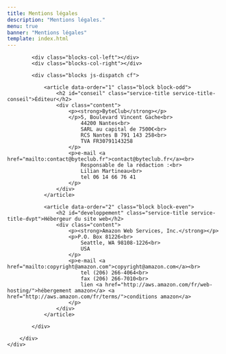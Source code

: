 ```yaml
---
title: Mentions légales
description: "Mentions légales."
menu: true
banner: "Mentions légales"
template: index.html
---
```

<section class="section section-alt">
	<div class="wrap cf">
		<div class="inner">

			<div class="blocks-col-left"></div>
			<div class="blocks-col-right"></div>

			<div class="blocks js-dispatch cf">

				<article data-order="1" class="block block-odd">
					<h2 id="conseil" class="service-title service-title-conseil">Éditeur</h2>
					<div class="content">
						<p><strong>ByteClub</strong></p>
						</p>5, Boulevard Vincent Gache<br>
							44200 Nantes<br>
							SARL au capital de 7500€<br>
							RCS Nantes B 791 143 258<br>
							TVA FR30791143258
						</p>
						<p>e-mail <a href="mailto:contact@byteclub.fr">contact@byteclub.fr</a><br>
							Responsable de la rédaction :<br>
							Lilian Martineau<br>
							tel 06 14 66 76 41
						</p>
					</div>
				</article>

				<article data-order="2" class="block block-even">
					<h2 id="developpement" class="service-title service-title-dvpt">Hébergeur du site web</h2>
					<div class="content">
						<p><strong>Amazon Web Services, Inc.</strong></p>
						<p>P.O. Box 81226<br>
							Seattle, WA 98108-1226<br>
							USA
						</p>
						<p>e-mail <a href="mailto:copyright@amazon.com">copyright@amazon.com</a><br>
							tel (206) 266-4064<br>
							fax (206) 266-7010<br>
							lien <a href="http://aws.amazon.com/fr/web-hosting/">hébergement amazon</a> <a href="http://aws.amazon.com/fr/terms/">conditions amazon</a>
						</p>
					</div>
				</article>

			</div>

		</div>
	</div>
</section>

